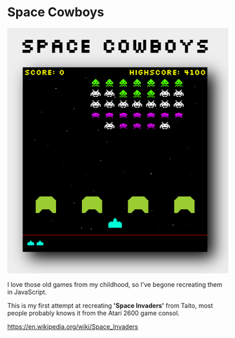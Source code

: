 <!-- @format -->

# Space Cowboys

![Space Cowboys](assets/screen.PNG)

I love those old games from my childhood, so I've begone recreating them in JavaScript.

This is my first attempt at recreating **'Space Invaders'** from Taito, most people probably knows it from the Atari 2600 game consol.

<https://en.wikipedia.org/wiki/Space_Invaders>
